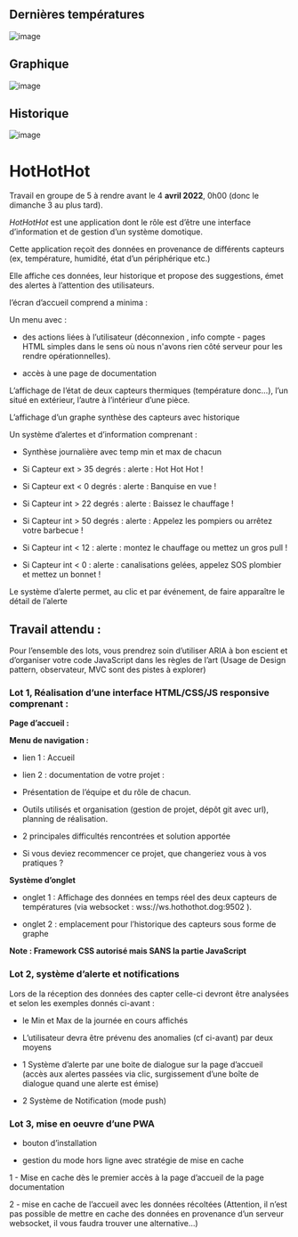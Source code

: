 

## Dernières températures
![image](https://user-images.githubusercontent.com/65298664/161450597-d2916a3c-1e81-4749-a670-47a447e5811e.png)

## Graphique
![image](https://user-images.githubusercontent.com/65298664/161450578-e15b23ad-cd15-47cd-969f-9ac595186e90.png)


## Historique
![image](https://user-images.githubusercontent.com/65298664/161450770-3348545a-09d1-4bd0-a832-2635101140ff.png)

# HotHotHot
Travail en groupe de 5 à rendre avant le 4 **avril 2022**, 0h00 (donc le dimanche 3 au plus tard).

_HotHotHot_ est une application dont le rôle est d’être une interface d’information et de gestion d’un système domotique.

Cette application reçoit des données en provenance de différents capteurs (ex, température, humidité, état d’un périphérique etc.)

Elle affiche ces données, leur historique et propose des suggestions, émet des alertes à l’attention des utilisateurs.

l’écran d’accueil comprend a minima :

Un menu avec :

- des actions liées à l’utilisateur (déconnexion , info compte - pages HTML simples dans le sens où nous n'avons rien côté serveur pour les rendre opérationnelles).

- accès à une page de documentation

L’affichage de l’état de deux capteurs thermiques (température donc…), l’un situé en extérieur, l’autre à l’intérieur d’une pièce.

L’affichage d’un graphe synthèse des capteurs avec historique

Un système d’alertes et d’information comprenant :

- Synthèse journalière avec temp min et max de chacun

- Si Capteur ext > 35 degrés : alerte : Hot Hot Hot !

- Si Capteur ext < 0 degrés : alerte : Banquise en vue !

- Si Capteur int > 22 degrés : alerte : Baissez le chauffage !

- Si Capteur int > 50 degrés : alerte : Appelez les pompiers ou arrêtez votre barbecue !

- Si Capteur int < 12 : alerte : montez le chauffage ou mettez un gros pull !

- Si Capteur int < 0 : alerte : canalisations gelées, appelez SOS plombier et mettez un bonnet !

Le système d’alerte permet, au clic et par événement, de faire apparaître le détail de l’alerte


## Travail attendu : 

Pour l’ensemble des lots, vous prendrez soin d’utiliser ARIA à bon escient et d’organiser votre code JavaScript dans les règles de l’art (Usage de Design pattern, observateur, MVC sont des pistes à explorer)


### Lot 1, Réalisation d’une interface HTML/CSS/JS responsive comprenant :

  
**Page d’accueil :**

**Menu de navigation :**

- lien 1 : Accueil

- lien 2 : documentation de votre projet :

- Présentation de l’équipe et du rôle de chacun.

- Outils utilisés et organisation (gestion de projet, dépôt git avec url), planning de réalisation.

- 2 principales difficultés rencontrées et solution apportée

- Si vous deviez recommencer ce projet, que changeriez vous à vos pratiques ?


**Système d’onglet** 

- onglet 1 : Affichage des données en temps réel des deux capteurs de températures (via websocket : wss://ws.hothothot.dog:9502 ).

- onglet 2 : emplacement pour l’historique des capteurs sous forme de graphe


**Note : Framework CSS autorisé mais SANS la partie JavaScript**

  
### Lot 2, système d’alerte et notifications

Lors de la réception des données des capter celle-ci devront être analysées et selon les exemples donnés ci-avant :

- le Min et Max de la journée en cours affichés

- L’utilisateur devra être prévenu des anomalies (cf ci-avant) par deux moyens

- 1 Système d’alerte par une boite de dialogue sur la page d’accueil (accès aux alertes passées via clic, surgissement d’une boîte de dialogue quand une alerte est émise)

- 2 Système de Notification (mode push)


### Lot 3, mise en oeuvre d’une PWA

- bouton d’installation

- gestion du mode hors ligne avec stratégie de mise en cache

 
1 - Mise en cache dès le premier accès à la page d’accueil de la page documentation

2 - mise en cache de l’accueil avec les données récoltées (Attention, il n’est pas possible de mettre en cache des données en provenance d’un serveur websocket, il vous faudra trouver une alternative…)
